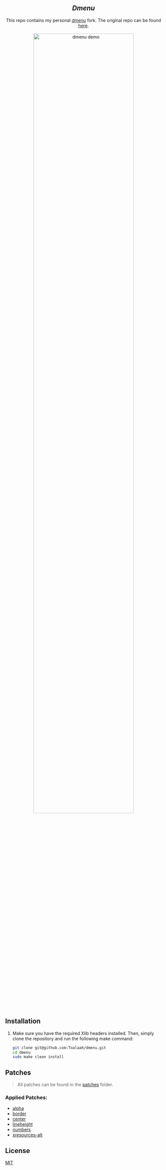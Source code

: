 <h2 align="center"><i>Dmenu</i></h2>

<p align="center">
This repo contains my personal <a href="https://tools.suckless.org/dmenu">dmenu</a>
fork. The original repo can be found <a href="https://git.suckless.org/dmenu">here</a>.
<br><br>
<img src="https://user-images.githubusercontent.com/38653851/184620337-147e6930-77f7-4588-943e-e948ade0194e.png"
     alt="dmenu demo"
     style="width:80%;"/>
</p>

## Installation

1. Make sure you have the required Xlib headers installed. Then, simply clone
   the repository and run the following make command:

   ```bash
   git clone git@github.com:Toalaah/dmenu.git
   cd dmenu
   sudo make clean install
   ```

## Patches

> All patches can be found in the [patches](./patches) folder.

### Applied Patches:

- [alpha](https://tools.suckless.org/dmenu/patches/alpha/)
- [border](https://tools.suckless.org/dmenu/patches/border/)
- [center](https://tools.suckless.org/dmenu/patches/center/)
- [lineheight](https://tools.suckless.org/dmenu/patches/lineheight/)
- [numbers](https://tools.suckless.org/dmenu/patches/numbers/)
- [xresources-alt](https://tools.suckless.org/dmenu/patches/xresources-alt/)

## License

[MIT](./LICENSE)
